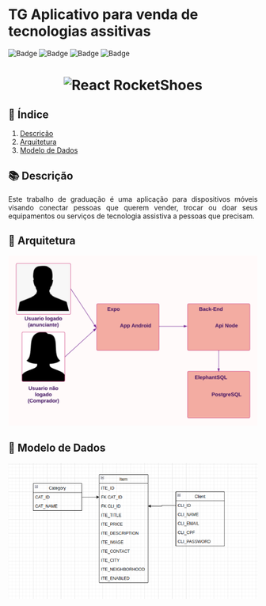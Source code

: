 # TG Aplicativo para venda de tecnologias assitivas

![Badge](https://img.shields.io/badge/React_Native-20232A?style=for-the-badge&logo=react&logoColor=61DAFB) ![Badge](https://img.shields.io/badge/Expo-000020?style=for-the-badge&logo=Expo&logoColor=white) ![Badge](https://img.shields.io/badge/NodeJS-339933?style=for-the-badge&logo=Node.js&logoColor=white) ![Badge](https://img.shields.io/badge/PostgreSQL-4169E1?style=for-the-badge&logo=PostgreSQL&logoColor=white)


<h1 align="center">
    <img alt="React RocketShoes" src="/documents/tgfinalmesmo_AdobeExpress.gif" />
    <br>
</h1>

## :checkered_flag: Índice

1. [Descrição](#descrição)
2. [Arquitetura](#Arquitetura)
3. [Modelo de Dados](#Dados)

## :books: Descrição <a name="descrição"></a>

<p align="justify">
Este trabalho de graduação é uma aplicação para dispositivos móveis visando conectar pessoas que querem vender, trocar ou doar seus equipamentos ou
serviços de tecnologia assistiva a pessoas que precisam.
 </p>

## :bookmark_tabs: Arquitetura <a name="Arquitetura"></a>

![](/documents/Diagrama_em_branco.png)

## :bookmark_tabs: Modelo de Dados <a name="Dados"></a>

![](/documents/bd.png)
